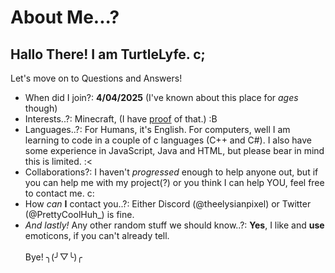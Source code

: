 # About Me...?
## Hallo There! I am TurtleLyfe. c;

Let's move on to Questions and Answers!
- When did I join?: **4/04/2025** (I've known about this place for *ages* though)
- Interests..?: Minecraft, (I have <a href="https://www.planetminecraft.com/member/ellie_pix_s/">proof</a> of that.) :B
- Languages..?: For Humans, it's English. For computers, well I am learning to code in a couple of c languages (C++ and C#). I also have some experience in JavaScript, Java and HTML, but please bear in mind this is limited. :< 
- Collaborations?: I haven't *progressed* enough to help anyone out, but if you can help me with my project(?) or you think I can help YOU, feel free to contact me. c:
- How *can* **I** contact you..?: Either Discord (@theelysianpixel) or Twitter (@PrettyCoolHuh_) is fine. 
- *And lastly!* Any other random stuff we should know..?: **Yes**, I like and **use** emoticons, if you can't already tell.
  </br></br>Bye! ╮(╯▽╰)╭
